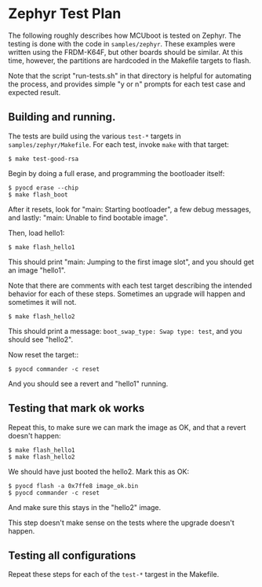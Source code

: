 # Zephyr Test Plan

The following roughly describes how MCUboot is tested on Zephyr.  The
testing is done with the code in `samples/zephyr`.  These examples
were written using the FRDM-K64F, but other boards should be similar.
At this time, however, the partitions are hardcoded in the Makefile
targets to flash.

Note that the script "run-tests.sh" in that directory is helpful for
automating the process, and provides simple "y or n" prompts for each
test case and expected result.

## Building and running.

The tests are build using the various `test-*` targets in
`samples/zephyr/Makefile`.  For each test, invoke `make` with that
target:

    $ make test-good-rsa

Begin by doing a full erase, and programming the bootloader itself:

    $ pyocd erase --chip
    $ make flash_boot

After it resets, look for "main: Starting bootloader", a few debug
messages, and lastly: "main: Unable to find bootable image".

Then, load hello1:

    $ make flash_hello1

This should print "main: Jumping to the first image slot", and you
should get an image "hello1".

Note that there are comments with each test target describing the
intended behavior for each of these steps.  Sometimes an upgrade will
happen and sometimes it will not.

    $ make flash_hello2

This should print a message: `boot_swap_type: Swap type: test`, and
you should see "hello2".

Now reset the target::

    $ pyocd commander -c reset

And you should see a revert and "hello1" running.

## Testing that mark ok works

Repeat this, to make sure we can mark the image as OK, and that a
revert doesn't happen:

    $ make flash_hello1
    $ make flash_hello2

We should have just booted the hello2.  Mark this as OK:

    $ pyocd flash -a 0x7ffe8 image_ok.bin
    $ pyocd commander -c reset

And make sure this stays in the "hello2" image.

This step doesn't make sense on the tests where the upgrade doesn't
happen.

## Testing all configurations

Repeat these steps for each of the `test-*` targest in the Makefile.
